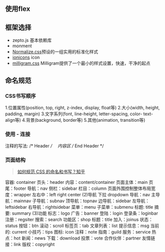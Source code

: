 ## 使用flex

## 框架选择

- zepto.js 基本依赖库
- monment
- [Normalize.css](http://necolas.github.io/normalize.css/)预设的一组实用的标准化样式
- [ionicons](http://ionicons.com/) icon
- [milligram.css](https://milligram.github.io) Milligram提供了一个最小的样式设置，快速，干净的起点

## 命名规范

### CSS书写顺序

1.位置属性(position, top, right, z-index, display, float等)
2.大小(width, height, padding, margin)
3.文字系列(font, line-height, letter-spacing, color- text-align等)
4.背景(background, border等)
5.其他(animation, transition等)

### 使用 - 连接

注释的写法:
/* Header */
　内容区
/* End Header */

### 页面结构

> [如何规范 CSS 的命名和书写？知乎](https://www.zhihu.com/question/19586885)

容器: container 
页头：header 
内容：content/container 
页面主体：main 
页尾：footer 
导航：nav 
侧栏：sidebar 
栏目：column 
页面外围控制整体布局宽度：wrapper 
左右中：left right center (2)导航
下拉 dropdown
导航：nav 
主导航：mainnav 
子导航：subnav 
顶导航：topnav 
边导航：sidebar 
左导航：leftsidebar 
右导航：rightsidebar 
菜单：menu 
子菜单：submenu 
标题: title 
摘要: summary (3)功能
标志：logo 
广告：banner 
登陆：login 
登录条：loginbar 
注册：regsiter 
搜索：search 
功能区：shop 
标题：title 
加入：joinus 
状态：status 
按钮：btn 
滚动：scroll 
标签页：tab 
文章列表：list 
提示信息：msg 
当前的: current 
小技巧：tips 
图标: icon 
注释：note 
指南：guild 
服务：service 
热点：hot 
新闻：news 
下载：download 
投票：vote 
合作伙伴：partner 
友情链接：link 
版权：copyright